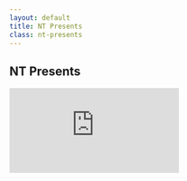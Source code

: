 ```yaml
---
layout: default
title: NT Presents
class: nt-presents
---
```


NT Presents
---------

<iframe class="showcase-frame" src="http://player.vimeo.com/video/70820493?title=0&amp;byline=0&amp;portrait=0&amp;color=939b9e&amp;autoplay=1&amp;loop=1&amp;api=1" frameborder="0" webkitAllowFullScreen mozallowfullscreen allowFullScreen></iframe>

<div id="showcase-cover" class="showcase-cover">
	<div class="NT"></div>
</div>
<div id="logo"></div>


<script type="text/javascript">

require([
	'dojo/dom',
	'dojo/dom-class',
	'dojo/dom-style',
	'dojo/_base/fx',
	'dojo/domReady!'
], function(dom, domClass, domStyle, fx){

	var cover = dom.byId('showcase-cover');

	fx.fadeOut({
		node: cover,
		duration: 5000,
		delay: 3000,
		onEnd: function() {
			domClass.add(dom.byId('logo'), 'logo');
			domStyle.set(dom.byId('navigation-wrapper'), 'opacity', '1');
		}
	}).play();

});

</script>